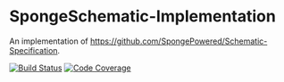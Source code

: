 SpongeSchematic-Implementation
=====
An implementation of https://github.com/SpongePowered/Schematic-Specification.

[![Build Status](https://travis-ci.org/kenzierocks/SpongeSchematic-Implementation.svg?branch=master)](https://travis-ci.org/kenzierocks/SpongeSchematic-Implementation)
[![Code Coverage](https://codecov.io/github/kenzierocks/SpongeSchematic-Implementation/coverage.svg?branch=master)](https://codecov.io/github/kenzierocks/SpongeSchematic-Implementation?branch=master)
